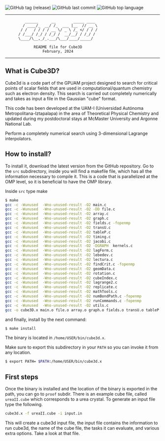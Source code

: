 ![GitHub tag (release)](https://img.shields.io/github/v/release/rayhe88/cube3D?label=version)
![GitHub last commit](https://img.shields.io/github/last-commit/rayhe88/cube3D?label=last%20modified)
![GitHub top language](https://img.shields.io/github/languages/top/rayhe88/cube3D?color=green)

---

             ______      __        _____ ____
            / ____/_  __/ /_  ___ |__  // __ \
           / /   / / / / __ \/ _ \ /_ </ / / /
          / /___/ /_/ / /_/ /  __/__/ / /_/ /
          \____/\__,_/_.___/\___/____/_____/

                 README file for Cube3D
                     February, 2024

---

## What is Cube3D?

Cube3d is a code part of the GPUAM project designed to search for critical
points of scalar fields that are used in computational/quantum chemistry
such as electron density. This search is carried out completely numerically
and takes as input a file in the Gaussian "cube" format.

This code has been developed at the UAM-I (Universidad Autónoma 
Metropolitana-Iztapalapa) in the area of Theoretical Physical Chemistry and updated during
my postdoctoral stays at McMaster University and Argonne National Lab.

Perform a completely numerical search using 3-dimensional Lagrange interpolators.

## How to install?

To install it, download the latest version from the GitHub repository.
Go to the `src` subdirectory, inside you will find a makefile file,
which has all the information necessary to compile it.
This is a code that is parallelized at the OMP level, so it is beneficial to have the OMP library.

Inside `src` type make

```bash
$ make
gcc -c -Wunused  -Wno-unused-result -O2 main.c
gcc -c -Wunused  -Wno-unused-result -O2 -DD file.c
gcc -c -Wunused  -Wno-unused-result -O2 array.c
gcc -c -Wunused  -Wno-unused-result -O2 graph.c
gcc -c -Wunused  -Wno-unused-result -O2 fields.c -fopenmp
gcc -c -Wunused  -Wno-unused-result -O2 transU.c
gcc -c -Wunused  -Wno-unused-result -O2 tableP.c
gcc -c -Wunused  -Wno-unused-result -O2 timing.c
gcc -c -Wunused  -Wno-unused-result -O2 jacobi.c
gcc -c -Wunused  -Wno-unused-result -O2 -DGRAPH  kernels.c
gcc -c -Wunused  -Wno-unused-result -O2 lagForm.c
gcc -c -Wunused  -Wno-unused-result -O2 lebedev.c
gcc -c -Wunused  -Wno-unused-result -O2 lectura.c
gcc -c -Wunused  -Wno-unused-result -O2 findCrit.c -fopenmp
gcc -c -Wunused  -Wno-unused-result -O2 geomData.c
gcc -c -Wunused  -Wno-unused-result -O2 rotation.c
gcc -c -Wunused  -Wno-unused-result -O2 cubeIndex.c
gcc -c -Wunused  -Wno-unused-result -O2 lagrange2.c
gcc -c -Wunused  -Wno-unused-result -O2 replicate.c
gcc -c -Wunused  -Wno-unused-result -O2 mathTools.c
gcc -c -Wunused  -Wno-unused-result -O2 numBondPath.c -fopenmp
gcc -c -Wunused  -Wno-unused-result -O2 runCommands.c -fopenmp
gcc -c -Wunused  -Wno-unused-result -O2 utils.c
gcc -o cube3D.x main.o file.o array.o graph.o fields.o transU.o tableP.o timing.o jacobi.o kernels.o lagForm.o lebedev.o lectura.o findCrit.o geomData.o rotation.o cubeIndex.o lagrange2.o replicate.o mathTools.o refinement.o numBondPath.o runCommands.o utils.o -lm  -fopenmp
```

and finally, install by the next command:

```bash
$ make install
```

The binary is located in `/home/USER/bin/cube3d.x`.

Make sure to export this subdirectory in your `PATH` so you can invoke it from any location.

```bash
$ export PATH= $PATH:/home/USER/bin/cube3d.x
```

## First steps

Once the binary is installed and the location of the binary is exported in the path, you can go to `proof` subdir. There is an example cube file, called `ureaII.cube` which corresponds to a urea crystal. To generate an input file type the following.


```bash
cube3d.x -f ureaII.cube -i input.in
```

This will create a cube3d input file, the input file contains the information to run cube3d, the name of the cube file, the tasks it can evaluate, and various extra options. Take a look at that file.
